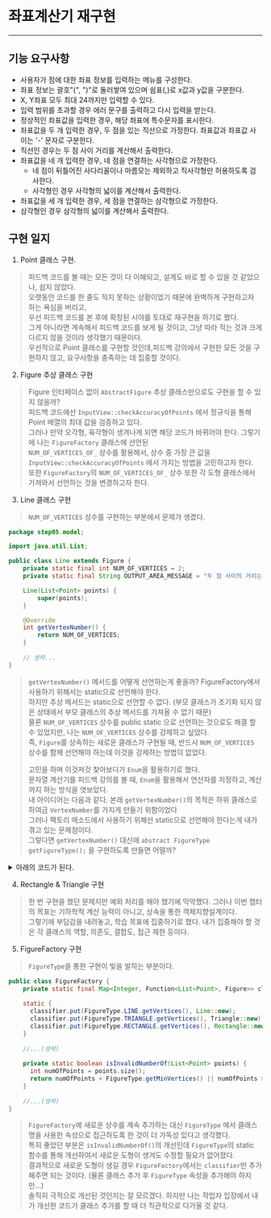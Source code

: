 # 좌표계산기 재구현

---

## 기능 요구사항
- 사용자가 점에 대한 좌표 정보를 입력하는 메뉴를 구성한다.
- 좌표 정보는 괄호"(", ")"로 둘러쌓여 있으며 쉼표(,)로 x값과 y값을 구분한다.
- X, Y좌표 모두 최대 24까지만 입력할 수 있다.
- 입력 범위를 초과할 경우 에러 문구를 출력하고 다시 입력을 받는다.
- 정상적인 좌표값을 입력한 경우, 해당 좌표에 특수문자를 표시한다.
- 좌표값을 두 개 입력한 경우, 두 점을 있는 직선으로 가정한다. 좌표값과 좌표값 사이는 '-' 문자로 구분한다.
- 직선인 경우는 두 점 사이 거리를 계산해서 출력한다.
- 좌표값을 네 개 입력한 경우, 네 점을 연결하는 사각형으로 가정한다.
    - 네 점이 뒤틀어진 사다리꼴이나 마름모는 제외하고 직사각형만 허용하도록 검사한다.
    - 사각형인 경우 사각형의 넓이를 계산해서 출력한다.
-  좌표값을 세 개 입력한 경우, 세 점을 연결하는 삼각형으로 가정한다.
  - 삼각형인 경우 삼각형의 넓이를 계산해서 출력한다.

## 구현 일지
1. Point 클래스 구현.
> 피드백 코드를 볼 때는 모든 것이 다 이해되고, 설계도 바로 할 수 있을 것 같았으나, 쉽지 않았다.<br>
> 오랫동안 코드를 한 줄도 적지 못하는 상황이었기 때문에 완벽하게 구현하고자 하는 욕심을 버리고,<br>
> 우선 피드백 코드를 본 후에 확장된 시야를 토대로 재구현을 하기로 했다.<br>
> 그게 아니라면 계속해서 피드백 코드를 보게 될 것이고, 그냥 따라 적는 것과 크게 다르지 않을 것이라 생각했기 때문이다.<br>
> 우선적으로 Point 클래스를 구현할 것인데,피드백 강의에서 구현한 모든 것을 구현하지 않고, 요구사항을 충족하는 데 집중할 것이다.

2. Figure 추상 클래스 구현
> Figure 인터페이스 없이 `AbstractFigure` 추상 클래스만으로도 구현을 할 수 있지 않을까?<br>
> 피드백 코드에선 `InputView::checkAccuracyOfPoints` 에서 정규식을 통해 Point 배열의 최대 값을 검증하고 있다.<br>
> 그러나 만약 오각형, 육각형이 생겨나게 되면 해당 코드가 바뀌어야 한다. 그렇기에 나는 `FigureFactory` 클래스에 선언된 <br>
> `NUM_OF_VERTICES_OF_` 상수를 활용해서, 상수 중 가장 큰 값을 `InputView::checkAccuracyOfPoints` 에서 가지는 방법을 고민하고자 한다. <br>
> 또한 `FigureFactory`의 `NUM_OF_VERTICES_OF_` 상수 또한 각 도형 클래스에서 가져와서 선언하는 것을 변경하고자 한다.

3. Line 클래스 구현
> `NUM_OF_VERTICES` 상수를 구현하는 부분에서 문제가 생겼다. 
```java
package step05.model;

import java.util.List;

public class Line extends Figure {
	private static final int NUM_OF_VERTICES = 2;
	private static final String OUTPUT_AREA_MESSAGE = "두 점 사이의 거리는 "; //*1

	Line(List<Point> points) {
		super(points);
	}

	@Override
	int getVertexNumber() {
		return NUM_OF_VERTICES;
	}
	
	// 생략...
}
```
> `getVertexNumber()` 메서드를 어떻게 선언하는게 좋을까? FigureFactory에서 사용하기 위해서는 static으로 선언해야 한다.<br>
> 하지만 추상 메서드는 static으로 선언할 수 없다. (부모 클래스가 초기화 되지 않은 상태에서 부모 클래스의 추상 메서드를 가져올 수 없기 때문)<br>
> 물론 `NUM_OF_VERTICES` 상수를 public static 으로 선언하는 것으로도 해결 할 수 있었지만, 나는 `NUM_OF_VERTICES` 상수를 강제하고 싶었다.<br>
> 즉, `Figure`를 상속하는 새로운 클래스가 구현될 때, 반드시 `NUM_OF_VERTICES` 상수를 함께 선언해야 하는데 이것을 강제하는 방법이 없었다.
>
> 고민을 하며 이것저것 찾아보다가 `Enum`을 활용하기로 했다. <br>
> 문자열 계산기를 피드백 강의를 볼 때, `Enum`을 활용해서 연산자를 지정하고, 계산까지 하는 방식을 엿보았다. <br>
> 내 아이디어는 다음과 같다. 본래 `getVertexNumber()`의 목적은 하위 클래스로 하여금 `VertexNumber`를 가지게 만들기 위함이었다 <br>
> 그러나 팩토리 메소드에서 사용하기 위해선 static으로 선언해야 한다는게 내가 겪고 있는 문제점이다. <br>
> 그렇다면 `getVertexNumber()` 대신에 `abstract FigureType getFigureType();` 을 구현하도록 만들면 어떨까?

<details>
<summary>아래의 코드가 된다.</summary>

```java
package step05.model;

public enum FigureType {
LINE(2)
;

private final int vertices;
FigureType(int vertices) {
this.vertices = vertices;
}

public int getVertices() {
return vertices;
}
}
```
> `Enum`을 통해 `vertices` 값을 설정해 줄 수 있다. 이렇게 되면
```java
public class FigureFactory {

	//...생략
	private static final Map<Integer, Function<List<Point>, Figure>> classifier = new HashMap<>(); // *1

	static {
		classifier.put(FigureType.LINE.getVertices(), Line::new);
	}
	//...생략
}
```
> 팩토리 메서드는 이렇게 된다. 팩토리 클래스에서 직접 상수를 넣는 것보다는 나아보인다.
```java
public class Line extends Figure {

  //...생략
	@Override
	FigureType getFigureType() {
		return FigureType.LINE;
	}

  //...생략
}
```
> 또한 `Figure`를 상속하는 하위 클래스에서는 `getFigureType()`를 반드시 구현하도록 만들어 신규 클래스가 생겼을 때 FigureType 내에 함께 선언해줘야 함을 암시할 수 있다. <br>
> 물론 단순한 아이디어일 뿐 그렇게 나아졌다고 볼 수는 없다. 결과적으로 `getFigureType()` 메서드의 활용도가 떨어진다면 메모리 낭비일 수도 있으니 말이다. <br>
</details>

4. Rectangle & Triangle 구현

> 한 번 구현을 했던 문제지만 예외 처리를 해야 했기에 막막했다. 그러나 이번 챕터의 목표는 기하학적 계산 능력이 아니고, 상속을 통한 객체지향설계이다. <br>
> 그렇기에 부담감을 내려놓고, 학습 목표에 집중하기로 했다. 내가 집중해야 할 것은 각 클래스의 역할, 의존도, 결합도, 접근 제한 등이다.

5. FigureFactory 구현
> `FigureType`을 통한 구현이 빛을 발하는 부분이다.
```java
public class FigureFactory {
    private static final Map<Integer, Function<List<Point>, Figure>> classifier = new HashMap<>();
  
    static {
      classifier.put(FigureType.LINE.getVertices(), Line::new);
      classifier.put(FigureType.TRIANGLE.getVertices(), Triangle::new);
      classifier.put(FigureType.RECTANGLE.getVertices(), Rectangle::new);
    }
  
    //...(생략)
  
    private static boolean isInvalidNumberOf(List<Point> points) {
      int numOfPoints = points.size();
      return numOfPoints < FigureType.getMinVertices() || numOfPoints > FigureType.getMaxVertices();
    }
  
    //...(생략)
}

```
> `FigureFactory`에 새로운 상수를 계속 추가하는 대신 `FigureType` 에서 클래스명을 사용한 속성으로 접근하도록 한 것이 더 가독성 있다고 생각했다. <br>
> 특히 좋았던 부분은 `isInvalidNumberOf()`의 개선인데 `FigureType`의 static 함수를 통해 개선하여서 새로운 도형이 생겨도 수정할 필요가 없어졌다. <br>
> 결과적으로 새로운 도형이 생길 경우 `FigureFactory`에서는 `classifier`만 추가해주면 되는 것이다. (물론 클래스 추가 후 `FigureType` 속성을 추가해야 하지만...) <br>
> 솔직히 극적으로 개선된 것인지는 잘 모르겠다. 하지만 나는 작업자 입장에서 내가 개선한 코드가 클래스 추가를 할 때 더 직관적으로 다가올 것 같다.